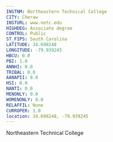 ```yaml
---
INSTNM: Northeastern Technical College
CITY: Cheraw
INSTURL: www.netc.edu
HIGHDEG: Associate degree
CONTROL: Public
ST_FIPS: South Carolina
LATITUDE: 34.698248
LONGITUDE: -79.939245
HBCU: 0.0
PBI: 1.0
ANNHI: 0.0
TRIBAL: 0.0
AANAPII: 0.0
HSI: 0.0
NANTI: 0.0
MENONLY: 0.0
WOMENONLY: 0.0
RELAFFIL: None
CURROPER: 1.0
location: 34.698248, -79.939245
---
```

Northeastern Technical College